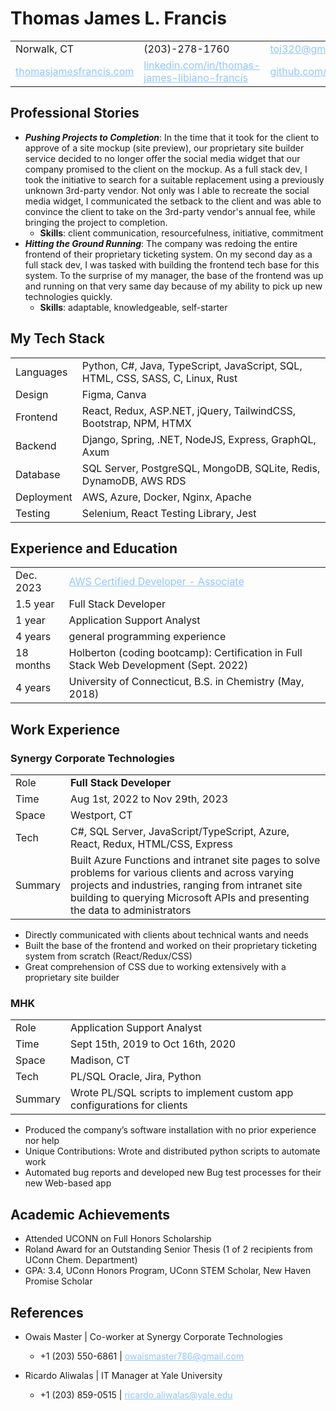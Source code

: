 <style>
    a {
        color: rgb(147 197 253);
    }
</style>

# Thomas James L. Francis

|                                                          |                                                                                                           |                                              |
| -------------------------------------------------------- | --------------------------------------------------------------------------------------------------------- | -------------------------------------------- |
| Norwalk, CT                                              | (203)-278-1760                                                                                            | toj320@gmail.com                             |
| [thomasjamesfrancis.com](https://thomasjamesfrancis.com) | [linkedin.com/in/thomas-james-libiano-francis](https://www.linkedin.com/in/thomas-james-libiano-francis/) | [github.com/tieje](https://github.com/tieje) |

## Professional Stories

- <i>**Pushing Projects to Completion**</i>: In the time that it took for the client to approve of a site mockup (site preview), our proprietary site builder service decided to no longer offer the social media widget that our company promised to the client on the mockup. As a full stack dev, I took the initiative to search for a suitable replacement using a previously unknown 3rd-party vendor. Not only was I able to recreate the social media widget, I communicated the setback to the client and was able to convince the client to take on the 3rd-party vendor's annual fee, while bringing the project to completion.
  - **Skills**: client communication, resourcefulness, initiative, commitment
- <i>**Hitting the Ground Running**</i>: The company was redoing the entire frontend of their proprietary ticketing system. On my second day as a full stack dev, I was tasked with building the frontend tech base for this system. To the surprise of my manager, the base of the frontend was up and running on that very same day because of my ability to pick up new technologies quickly.
  - **Skills**: adaptable, knowledgeable, self-starter

## My Tech Stack

|            |                                                                                |
| ---------- | ------------------------------------------------------------------------------ |
| Languages  | Python, C#, Java, TypeScript, JavaScript, SQL, HTML, CSS, SASS, C, Linux, Rust |
| Design     | Figma, Canva                                                                   |
| Frontend   | React, Redux, ASP.NET, jQuery, TailwindCSS, Bootstrap, NPM, HTMX               |
| Backend    | Django, Spring, .NET, NodeJS, Express, GraphQL, Axum                           |
| Database   | SQL Server, PostgreSQL, MongoDB, SQLite, Redis, DynamoDB, AWS RDS              |
| Deployment | AWS, Azure, Docker, Nginx, Apache                                              |
| Testing    | Selenium, React Testing Library, Jest                                          |

## Experience and Education

|           |                                                                                                                      |
| --------- | -------------------------------------------------------------------------------------------------------------------- |
| Dec. 2023 | [AWS Certified Developer - Associate](https://www.credly.com/badges/a74d35dd-36ff-4272-9d72-b1cf6a6360f5/public_url) |
| 1.5 year  | Full Stack Developer                                                                                                 |
| 1 year    | Application Support Analyst                                                                                          |
| 4 years   | general programming experience                                                                                       |
| 18 months | Holberton (coding bootcamp): Certification in Full Stack Web Development (Sept. 2022)                                |
| 4 years   | University of Connecticut, B.S. in Chemistry (May, 2018)                                                             |

## Work Experience

### Synergy Corporate Technologies

|         |                                                                                                                                                                                                                                          |
| ------- | ---------------------------------------------------------------------------------------------------------------------------------------------------------------------------------------------------------------------------------------- |
| Role    | <b>Full Stack Developer</b>                                                                                                                                                                                                              |
| Time    | Aug 1st, 2022 to Nov 29th, 2023                                                                                                                                                                                                          |
| Space   | Westport, CT                                                                                                                                                                                                                             |
| Tech    | C#, SQL Server, JavaScript/TypeScript, Azure, React, Redux, HTML/CSS, Express                                                                                                                                                            |
| Summary | Built Azure Functions and intranet site pages to solve problems for various clients and across varying projects and industries, ranging from intranet site building to querying Microsoft APIs and presenting the data to administrators |

- Directly communicated with clients about technical wants and needs
- Built the base of the frontend and worked on their proprietary ticketing system from scratch (React/Redux/CSS)
- Great comprehension of CSS due to working extensively with a proprietary site builder

### MHK

|         |                                                                         |
| ------- | ----------------------------------------------------------------------- |
| Role    | Application Support Analyst                                             |
| Time    | Sept 15th, 2019 to Oct 16th, 2020                                       |
| Space   | Madison, CT                                                             |
| Tech    | PL/SQL Oracle, Jira, Python                                             |
| Summary | Wrote PL/SQL scripts to implement custom app configurations for clients |

- Produced the company’s software installation with no prior experience nor help
- Unique Contributions: Wrote and distributed python scripts to automate work
- Automated bug reports and developed new Bug test processes for their new Web-based app

## Academic Achievements

- Attended UCONN on Full Honors Scholarship
- Roland Award for an Outstanding Senior Thesis (1 of 2 recipients from UConn Chem. Department)
- GPA: 3.4, UConn Honors Program, UConn STEM Scholar, New Haven Promise Scholar

## References

- Owais Master | Co-worker at Synergy Corporate Technologies

  - +1 (203) 550-6861 | owaismaster786@gmail.com

- Ricardo Aliwalas | IT Manager at Yale University
  - +1 (203) 859-0515 | ricardo.aliwalas@yale.edu
